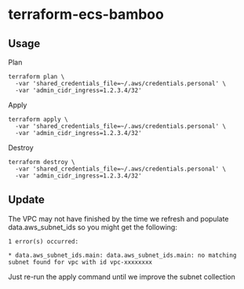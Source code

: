 terraform-ecs-bamboo
====================

## Usage

Plan
```
terraform plan \
  -var 'shared_credentials_file=~/.aws/credentials.personal' \
  -var 'admin_cidr_ingress=1.2.3.4/32'
```
Apply
```
terraform apply \
  -var 'shared_credentials_file=~/.aws/credentials.personal' \
  -var 'admin_cidr_ingress=1.2.3.4/32'
```
Destroy
```
terraform destroy \
  -var 'shared_credentials_file=~/.aws/credentials.personal' \
  -var 'admin_cidr_ingress=1.2.3.4/32'
```

## Update
The VPC may not have finished by the time we refresh and populate data.aws_subnet_ids so you might get the following:
```
1 error(s) occurred:

* data.aws_subnet_ids.main: data.aws_subnet_ids.main: no matching subnet found for vpc with id vpc-xxxxxxxx
```
Just re-run the apply command until we improve the subnet collection
